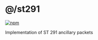 # @/st291

[![npm](https://img.shields.io/npm/v/@astronautlabs/st291)](https://npmjs.com/package/@astronautlabs/st291)

Implementation of ST 291 ancillary packets
